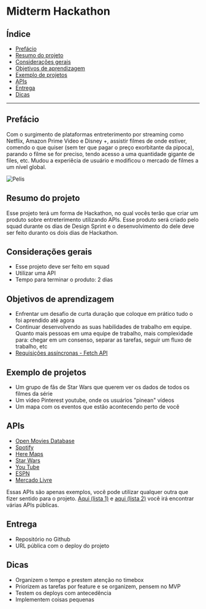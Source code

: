 # Midterm Hackathon

## Índice

* [Prefácio](#prefácio)
* [Resumo do projeto](#resumo-do-projeto)
* [Considerações gerais](#considerações-gerais)
* [Objetivos de aprendizagem](#objetivos-de-aprendizagem)
* [Exemplo de projetos](#examplo-de-projetos)
* [APIs](#apis)
* [Entrega](#entrega)
* [Dicas](#dicas)

---

## Prefácio

Com o surgimento de plataformas entreterimento por streaming como Netflix, 
Amazon Prime Video e Disney +, assistir filmes de onde estiver, comendo o que quiser
(sem ter que pagar o preço exorbitante da pipoca), parando o filme se for preciso, tendo acesso a
uma quantidade gigante de files, etc. Mudou a experiêcia de usuário e modificou o mercado de filmes
a um nível global.

![Pelis](https://i.giphy.com/media/3o6Ztl7RvfwCp9mqhW/source.gif)

## Resumo do projeto

Esse projeto terá um forma de Hackathon, no qual vocês terão que criar
um produto sobre entreterimento utilizando APIs. Esse produto será criado 
pelo squad durante os dias de Design Sprint e o desenvolvimento do dele
deve ser feito duranto os dois dias de Hackathon.

## Considerações gerais

- Esse projeto deve ser feito em squad
- Utilizar uma API
- Tempo para terminar o produto: 2 dias

## Objetivos de aprendizagem

- Enfrentar um desafio de curta duração que coloque em prático tudo 
  o foi aprendido até agora
- Continuar desenvolvendo as suas habilidades de trabalho em equipe. Quanto
  mais pessoas em uma equipe de trabalho, mais complexidade para: chegar
  em um consenso, separar as tarefas, seguir um fluxo de trabalho, etc
- [Requisições assíncronas - Fetch API](https://developer.mozilla.org/pt-BR/docs/Web/API/Fetch_API)

## Exemplo de projetos

- Um grupo de fãs de Star Wars que querem ver os dados de todos os filmes da série
- Um vídeo Pinterest youtube, onde os usuários "pinean" vídeos
- Um mapa com os eventos que estão acontecendo perto de você

## APIs

- [Open Movies Database](http://www.omdbapi.com/)
- [Spotify](https://developer.spotify.com/documentation/web-api/)
- [Here Maps](https://developer.here.com/)
- [Star Wars](https://swapi.dev/)
- [You Tube](https://developers.google.com/youtube/v3)
- [ESPN](http://www.espn.com/apis/devcenter/docs/)
- [Mercado Livre](https://developers.mercadolivre.com.br/pt_br/api-docs-pt-br)

Essas APIs são apenas exemplos, você pode utilizar qualquer outra que fizer sentido
para o projeto. 
[Aqui (lista 1)](https://apilist.fun/) e [aqui (lista 2)](https://github.com/public-apis/public-apis) você irá encontrar várias APIs públicas.


## Entrega

- Repositório no Github
- URL pública com o deploy do projeto

## Dicas

- Organizem o tempo e prestem atenção no timebox
- Priorizem as tarefas por feature e se organizem, pensem no MVP
- Testem os deploys com antecedência
- Implementem coisas pequenas

